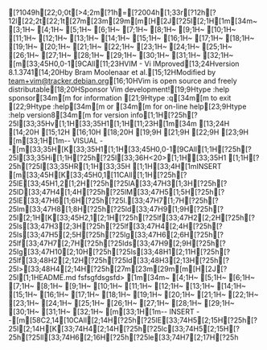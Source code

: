[?1049h[22;0;0t[>4;2m[?1h=[?2004h[1;33r[?12h[?12l[22;2t[22;1t[27m[23m[29m[m[H[2J[?25l[2;1H[1m[34m~                                                             [3;1H~                                                             [4;1H~                                                             [5;1H~                                                             [6;1H~                                                             [7;1H~                                                             [8;1H~                                                             [9;1H~                                                             [10;1H~                                                             [11;1H~                                                             [12;1H~                                                             [13;1H~                                                             [14;1H~                                                             [15;1H~                                                             [16;1H~                                                             [17;1H~                                                             [18;1H~                                                             [19;1H~                                                             [20;1H~                                                             [21;1H~                                                             [22;1H~                                                             [23;1H~                                                             [24;1H~                                                             [25;1H~                                                             [26;1H~                                                             [27;1H~                                                             [28;1H~                                                             [29;1H~                                                             [30;1H~                                                             [31;1H~                                                             [32;1H~                                                             [m[33;45H0,0-1[9CAll[11;23HVIM - Vi IMproved[13;24Hversion 8.1.3741[14;20Hby Bram Moolenaar et al.[15;12HModified by team+vim@tracker.debian.org[16;10HVim is open source and freely distributable[18;20HSponsor Vim development![19;9Htype  :help sponsor[34m<Enter>[m    for information [21;9Htype  :q[34m<Enter>[m               to exit         [22;9Htype  :help[34m<Enter>[m  or  [34m<F1>[m  for on-line help[23;9Htype  :help version8[34m<Enter>[m   for version info[1;1H[?25h[?25l[33;35Hv[1;1H[33;35H1[1;1H[11;23H[1m[34m                 [13;24H                [14;20H                        [15;12H                                       [16;10H                                           [18;20H                        [19;9H                                              [21;9H                                              [22;9H                                              [23;9H                                              [m[33;1H[1m-- VISUAL --[m[33;35H[K[33;35H1[1;1H[33;45H0,0-1[9CAll[1;1H[?25h[?25l[33;35Hi[1;1H[?25h[?25l[33;36H<20>[1;1H[33;35H1    [1;1H[?25h[?25l[33;35HR[1;1H[33;35H [1;1H[33;4H[1mINSERT [m[33;45H[K[33;45H0,1[11CAll[1;1H[?25h[?25lE[33;45H1,2[1;2H[?25h[?25lA[33;47H3[1;3H[?25h[?25lD[33;47H4[1;4H[?25h[?25lM[33;47H5[1;5H[?25h[?25lE[33;47H6[1;6H[?25h[?25l.[33;47H7[1;7H[?25h[?25lm[33;47H8[1;8H[?25h[?25ld[33;47H9[1;9H[?25h[?25l[2;1H[K[33;45H2,1[2;1H[?25h[?25lf[33;47H2[2;2H[?25h[?25ls[33;47H3[2;3H[?25h[?25lf[33;47H4[2;4H[?25h[?25ls[33;47H5[2;5H[?25h[?25lg[33;47H6[2;6H[?25h[?25lf[33;47H7[2;7H[?25h[?25lds[33;47H9[2;9H[?25h[?25lg[33;47H10[2;10H[?25h[?25ls[33;48H1[2;11H[?25h[?25lf[33;48H2[2;12H[?25h[?25ld[33;48H3[2;13H[?25h[?25l>[33;48H4[2;14H[?25h[27m[23m[29m[m[H[2J[?25l[1;1HEADME.md
fsfsgfdsgsfd>
[1m[34m~                                                                                       [4;1H~                                                                                       [5;1H~                                                                                       [6;1H~                                                                                       [7;1H~                                                                                       [8;1H~                                                                                       [9;1H~                                                                                       [10;1H~                                                                                       [11;1H~                                                                                       [12;1H~                                                                                       [13;1H~                                                                                       [14;1H~                                                                                       [15;1H~                                                                                       [16;1H~                                                                                       [17;1H~                                                                                       [18;1H~                                                                                       [19;1H~                                                                                       [20;1H~                                                                                       [21;1H~                                                                                       [22;1H~                                                                                       [23;1H~                                                                                       [24;1H~                                                                                       [25;1H~                                                                                       [26;1H~                                                                                       [27;1H~                                                                                       [28;1H~                                                                                       [29;1H~                                                                                       [30;1H~                                                                                       [31;1H~                                                                                       [32;1H~                                                                                       [m[33;1H[1m-- INSERT --[m[58C2,14[10CAll[2;14H[?25h[?25lE[33;74H5[2;15H[?25h[?25l[2;14H[K[33;74H4[2;14H[?25h[?25lc[33;74H5[2;15H[?25h[?25ll[33;74H6[2;16H[?25h[?25le[33;74H7[2;17H[?25h